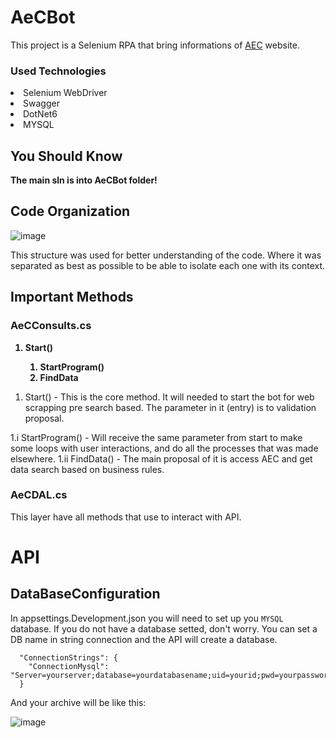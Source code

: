 # AeCBot
This project is a Selenium RPA that bring informations of <a href="https://www.aec.com.br/">AEC</a> website.

### Used Technologies

<li> Selenium WebDriver
<li> Swagger
<li> DotNet6
<li> MYSQL

## You Should Know

<strong>The main sln is into AeCBot folder!</strong>

## Code Organization

![image](https://user-images.githubusercontent.com/85527991/229471529-41ab5977-6bbf-401c-8c0f-0998edf85489.png)

This structure was used for better understanding of the code. Where it was separated as best as possible to be able to isolate each one with its context.

## Important Methods
### AeCConsults.cs

<strong>
  <ol>
    <li>Start()</li>
      <ol>
        <li>StartProgram()</li>
        <li>FindData</li>
      </ol>
  </ol> 
</strong>

1. Start() - This is the core method. It will needed to start the bot for web scrapping pre search based. The parameter in it (entry) is to validation proposal.

1.i StartProgram() - Will receive the same parameter from start to make some loops with user interactions, and do all the processes that was made elsewhere.
1.ii FindData() - The main proposal of it is access AEC and get data search based on business rules.

### AeCDAL.cs

This layer have all methods that use to interact with API.

# API
## DataBaseConfiguration
In appsettings.Development.json you will need to set up you ```MYSQL``` database. If you do not have a database setted, don't worry. 
You can set a DB name in string connection and the API will create a database.
```     
  "ConnectionStrings": {
    "ConnectionMysql": "Server=yourserver;database=yourdatabasename;uid=yourid;pwd=yourpassword"
  }
```
And your archive will be like this:

![image](https://user-images.githubusercontent.com/85527991/229472841-4513ceed-9e60-4bda-9167-f5f2be74fcb9.png)
